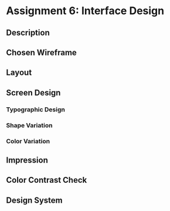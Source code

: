 # Assignment 6: Interface Design
## Description
## Chosen Wireframe
## Layout
## Screen Design
### Typographic Design
### Shape Variation 
### Color Variation
##  Impression 
## Color Contrast Check
## Design System
